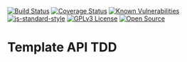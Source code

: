 [![Build Status](https://travis-ci.com/luizhp/template-api-tdd.svg?branch=master)](https://travis-ci.com/luizhp/template-api-tdd)
[![Coverage Status](https://coveralls.io/repos/github/luizhp/template-api-tdd/badge.svg?branch=master)](https://coveralls.io/github/luizhp/template-api-tdd?branch=master)
[![Known Vulnerabilities](https://snyk.io/test/github/luizhp/template-api-tdd/badge.svg?targetFile=package.json)](https://snyk.io/test/github/luizhp/template-api-tdd?targetFile=package.json)
[![js-standard-style](https://img.shields.io/badge/code%20style-standard-brightgreen.svg)](http://standardjs.com)
[![GPLv3 License](https://img.shields.io/badge/License-GPL%20v3-yellow.svg)](https://opensource.org/licenses/)
[![Open Source](https://badges.frapsoft.com/os/v1/open-source.svg?v=103)](https://opensource.org/)

# **Template API TDD**

